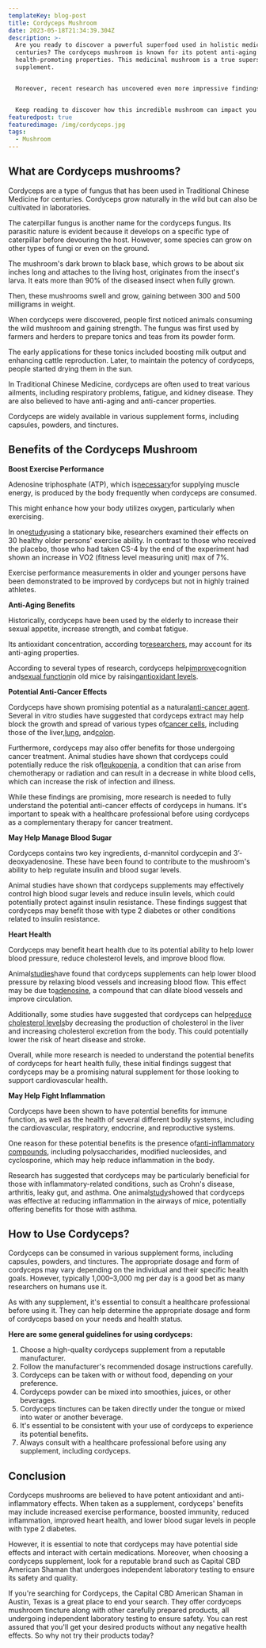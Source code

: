 ```yaml
---
templateKey: blog-post
title: Cordyceps Mushroom
date: 2023-05-18T21:34:39.304Z
description: >-
  Are you ready to discover a powerful superfood used in holistic medicine for
  centuries? The cordyceps mushroom is known for its potent anti-aging and
  health-promoting properties. This medicinal mushroom is a true superstar
  supplement.     


  Moreover, recent research has uncovered even more impressive findings. Not only can the cordyceps mushroom enhance athletic performance, but it can also promote heart health and decrease inflammation, leaving you feeling your absolute best.


  Keep reading to discover how this incredible mushroom can impact you and why you should consider making it a part of your daily routine.
featuredpost: true
featuredimage: /img/cordyceps.jpg
tags:
  - Mushroom
---
```

## What are Cordyceps mushrooms?

Cordyceps are a type of fungus that has been used in Traditional Chinese Medicine for centuries. Cordyceps grow naturally in the wild but can also be cultivated in laboratories.

The caterpillar fungus is another name for the cordyceps fungus. Its parasitic nature is evident because it develops on a specific type of caterpillar before devouring the host. However, some species can grow on other types of fungi or even on the ground.

The mushroom's dark brown to black base, which grows to be about six inches long and attaches to the living host, originates from the insect's larva. It eats more than 90% of the diseased insect when fully grown.

Then, these mushrooms swell and grow, gaining between 300 and 500 milligrams in weight.

When cordyceps were discovered, people first noticed animals consuming the wild mushroom and gaining strength. The fungus was first used by farmers and herders to prepare tonics and teas from its powder form.

The early applications for these tonics included boosting milk output and enhancing cattle reproduction. Later, to maintain the potency of cordyceps, people started drying them in the sun.

In Traditional Chinese Medicine, cordyceps are often used to treat various ailments, including respiratory problems, fatigue, and kidney disease. They are also believed to have anti-aging and anti-cancer properties.

Cordyceps are widely available in various supplement forms, including capsules, powders, and tinctures.

## Benefits of the Cordyceps Mushroom

**Boost Exercise Performance**

Adenosine triphosphate (ATP), which is[necessary](https://www.ncbi.nlm.nih.gov/pubmed/28094746)for supplying muscle energy, is produced by the body frequently when cordyceps are consumed.

This might enhance how your body utilizes oxygen, particularly when exercising.

In one[study](https://link.springer.com/article/10.1007%2FBF02836405)using a stationary bike, researchers examined their effects on 30 healthy older persons' exercise ability. In contrast to those who received the placebo, those who had taken CS-4 by the end of the experiment had shown an increase in VO2 (fitness level measuring unit) max of 7%.

Exercise performance measurements in older and younger persons have been demonstrated to be improved by cordyceps but not in highly trained athletes.

**Anti-Aging Benefits**

Historically, cordyceps have been used by the elderly to increase their sexual appetite, increase strength, and combat fatigue.

Its antioxidant concentration, according to[researchers](https://www.ncbi.nlm.nih.gov/pubmed/27433838), may account for its anti-aging properties.

According to several types of research, cordyceps help[improve](https://www.ncbi.nlm.nih.gov/pubmed/18803231)cognition and[sexual function](https://www.ncbi.nlm.nih.gov/pubmed/21061463)in old mice by raising[antioxidant levels](https://www.ncbi.nlm.nih.gov/pubmed/22536281).

**Potential Anti-Cancer Effects**

Cordyceps have shown promising potential as a natural[anti-cancer agent](https://pubmed.ncbi.nlm.nih.gov/26115996/). Several in vitro studies have suggested that cordyceps extract may help block the growth and spread of various types of[cancer cells](https://pubmed.ncbi.nlm.nih.gov/26115996/), including those of the liver,[lung](https://pubmed.ncbi.nlm.nih.gov/26263965/), and[colon](https://pubmed.ncbi.nlm.nih.gov/26141646/).

Furthermore, cordyceps may also offer benefits for those undergoing cancer treatment. Animal studies have shown that cordyceps could potentially reduce the risk of[leukopenia](https://www.ncbi.nlm.nih.gov/pmc/articles/PMC2775070/), a condition that can arise from chemotherapy or radiation and can result in a decrease in white blood cells, which can increase the risk of infection and illness.

While these findings are promising, more research is needed to fully understand the potential anti-cancer effects of cordyceps in humans. It's important to speak with a healthcare professional before using cordyceps as a complementary therapy for cancer treatment.

**May Help Manage Blood Sugar**

Cordyceps contains two key ingredients, d-mannitol cordycepin and 3’-deoxyadenosine. These have been found to contribute to the mushroom's ability to help regulate insulin and blood sugar levels.

Animal studies have shown that cordyceps supplements may effectively control high blood sugar levels and reduce insulin levels, which could potentially protect against insulin resistance. These findings suggest that cordyceps may benefit those with type 2 diabetes or other conditions related to insulin resistance.

**Heart Health**

Cordyceps may benefit heart health due to its potential ability to help lower blood pressure, reduce cholesterol levels, and improve blood flow.

Animal[studies](https://www.ncbi.nlm.nih.gov/pmc/articles/PMC4814030/)have found that cordyceps supplements can help lower blood pressure by relaxing blood vessels and increasing blood flow. This effect may be due to[adenosine](https://www.ncbi.nlm.nih.gov/pubmed/23192916/), a compound that can dilate blood vessels and improve circulation.

Additionally, some studies have suggested that cordyceps can help[reduce cholesterol levels](https://www.ncbi.nlm.nih.gov/pubmed/21882527)by decreasing the production of cholesterol in the liver and increasing cholesterol excretion from the body. This could potentially lower the risk of heart disease and stroke.

Overall, while more research is needed to understand the potential benefits of cordyceps for heart health fully, these initial findings suggest that cordyceps may be a promising natural supplement for those looking to support cardiovascular health.

**May Help Fight Inflammation**

Cordyceps have been shown to have potential benefits for immune function, as well as the health of several different bodily systems, including the cardiovascular, respiratory, endocrine, and reproductive systems.

One reason for these potential benefits is the presence of[anti-inflammatory compounds](https://www.ncbi.nlm.nih.gov/pmc/articles/PMC3909570/), including polysaccharides, modified nucleosides, and cyclosporine, which may help reduce inflammation in the body.

Research has suggested that cordyceps may be particularly beneficial for those with inflammatory-related conditions, such as Crohn's disease, arthritis, leaky gut, and asthma. One animal[study](https://pubmed.ncbi.nlm.nih.gov/19133568/)showed that cordyceps was effective at reducing inflammation in the airways of mice, potentially offering benefits for those with asthma.

## How to Use Cordyceps?

Cordyceps can be consumed in various supplement forms, including capsules, powders, and tinctures. The appropriate dosage and form of cordyceps may vary depending on the individual and their specific health goals. However, typically 1,000–3,000 mg per day is a good bet as many researchers on humans use it.

As with any supplement, it's essential to consult a healthcare professional before using it. They can help determine the appropriate dosage and form of cordyceps based on your needs and health status.

**Here are some general guidelines for using cordyceps:**

1. Choose a high-quality cordyceps supplement from a reputable manufacturer.
2. Follow the manufacturer's recommended dosage instructions carefully.
3. Cordyceps can be taken with or without food, depending on your preference.
4. Cordyceps powder can be mixed into smoothies, juices, or other beverages.
5. Cordyceps tinctures can be taken directly under the tongue or mixed into water or another beverage.
6. It's essential to be consistent with your use of cordyceps to experience its potential benefits.
7. Always consult with a healthcare professional before using any supplement, including cordyceps.

## Conclusion

Cordyceps mushrooms are believed to have potent antioxidant and anti-inflammatory effects. When taken as a supplement, cordyceps' benefits may include increased exercise performance, boosted immunity, reduced inflammation, improved heart health, and lower blood sugar levels in people with type 2 diabetes.

However, it is essential to note that cordyceps may have potential side effects and interact with certain medications. Moreover, when choosing a cordyceps supplement, look for a reputable brand such as Capital CBD American Shaman that undergoes independent laboratory testing to ensure its safety and quality.

If you're searching for Cordyceps, the Capital CBD American Shaman in Austin, Texas is a great place to end your search. They offer cordyceps mushroom tincture along with other carefully prepared products, all undergoing independent laboratory testing to ensure safety. You can rest assured that you'll get your desired products without any negative health effects. So why not try their products today?